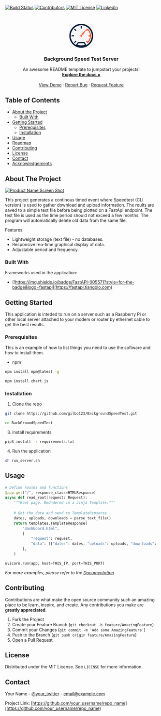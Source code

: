 
<!-- PROJECT SHIELDS -->
<!--
*** I'm using markdown "reference style" links for readability.
*** Reference links are enclosed in brackets [ ] instead of parentheses ( ).
*** See the bottom of this document for the declaration of the reference variables
*** for build-url, contributors-url, etc. This is an optional, concise syntax you may use.
*** https://www.markdownguide.org/basic-syntax/#reference-style-links
-->
[![Build Status][build-shield]][build-url]
[![Contributors][contributors-shield]][contributors-url]
[![MIT License][license-shield]][license-url]
[![LinkedIn][linkedin-shield]][linkedin-url]



<!-- PROJECT LOGO -->
<br />
<p align="center">
  <a href="https://github.com/gilbo123/BackgroundSpeedTest">
    <img src="web/static/images/speedo.png" alt="Logo" width="80" height="80">
  </a>

  <h3 align="center">Background Speed Test Server</h3>

  <p align="center">
    An awesome README template to jumpstart your projects!
    <br />
    <a href="https://github.com/gilbo123/BackgroundSpeedTest"><strong>Explore the docs »</strong></a>
    <br />
    <br />
    <a href="https://github.com/gilbo123/BackgroundSpeedTest">View Demo</a>
    ·
    <a href="https://github.com/gilbo123/BackgroundSpeedTest/issues">Report Bug</a>
    ·
    <a href="https://github.com/gilbo123/BackgroundSpeedTest/issues">Request Feature</a>
  </p>
</p>



<!-- TABLE OF CONTENTS -->
## Table of Contents

* [About the Project](#about-the-project)
  * [Built With](#built-with)
* [Getting Started](#getting-started)
  * [Prerequisites](#prerequisites)
  * [Installation](#installation)
* [Usage](#usage)
* [Roadmap](#roadmap)
* [Contributing](#contributing)
* [License](#license)
* [Contact](#contact)
* [Acknowledgements](#acknowledgements)



<!-- ABOUT THE PROJECT -->
## About The Project

[![Product Name Screen Shot][product-screenshot]](https://example.com)

This project generates a continous timed event where Speedtest (CLI version) is used to gather download and upload information. The reults are saved to a simple text file before being plotted on a FastApi endpoint. The test file is used as the time period should not exceed a few months. The program will automatically delete old data from the same file.

Features:
* Lightweight storage (text file) - no databases.
* Responsive rea-time graphical display of data.
* Adjustable period and frequency.

### Built With

Frameworks used in the application:

* [!https://img.shields.io/badge/FastAPI-005571?style=for-the-badge&logo=fastapi](https://fastapi.tiangolo.com)


<!-- GETTING STARTED -->
## Getting Started

This application is inteded to run on a server such as a Raspberry Pi or other local server attached to your modem or router by ethernet cable to get the best results.

### Prerequisites

This is an example of how to list things you need to use the software and how to install them.
* npm
```sh
npm install npm@latest -g
```
```sh
npm install chart.js
```

### Installation

1. Clone the repo
```sh
git clone https://github.com/gilbo123/BackgroundSpeedTest.git
```
```sh
cd BackGroundSpeedTest
```
3. Install requirements
```sh
pip3 install -r requirements.txt
```
4. Run the application
```sh
sh run_server.sh
```

<!-- USAGE EXAMPLES -->
## Usage

```python
# Define routes and functions
@app.get("/", response_class=HTMLResponse)
async def read_root(request: Request):
    """Root page. Redndered in a Jinja Template."""

    # Get the data and send to TemplateRepsonse
    dates, uploads, downloads = parse_text_file()
    return templates.TemplateResponse(
        "dashboard.html",
        {
            "request": request,
            "data": [{"dates": dates, "uploads": uploads, "downloads": downloads}],
        },
    )
```

```python
uvicorn.run(app, host=THIS_IP, port=THIS_PORT)
```


_For more examples, please refer to the [Documentation](https://example.com)_



<!-- CONTRIBUTING -->
## Contributing

Contributions are what make the open source community such an amazing place to be learn, inspire, and create. Any contributions you make are **greatly appreciated**.

1. Fork the Project
2. Create your Feature Branch (`git checkout -b feature/AmazingFeature`)
3. Commit your Changes (`git commit -m 'Add some AmazingFeature'`)
4. Push to the Branch (`git push origin feature/AmazingFeature`)
5. Open a Pull Request



<!-- LICENSE -->
## License

Distributed under the MIT License. See `LICENSE` for more information.



<!-- CONTACT -->
## Contact

Your Name - [@your_twitter](https://twitter.com/your_username) - email@example.com

Project Link: [https://github.com/your_username/repo_name](https://github.com/your_username/repo_name)



<!-- MARKDOWN LINKS & IMAGES -->
<!-- https://www.markdownguide.org/basic-syntax/#reference-style-links -->
[build-shield]: https://img.shields.io/badge/build-passing-brightgreen.svg?style=flat-square
[build-url]: #
[contributors-shield]: https://img.shields.io/github/contributors/gilbo123/BackgroundSpeedTest.svg?style=flat-square
[contributors-url]: https://github.com/gilbo123/BackgroundSpeedTest/graphs/contributors
[license-shield]: https://img.shields.io/badge/license-MIT-blue.svg?style=flat-square
[license-url]: https://github.com/gilbo123/BackgroundSpeedTest/blob/master/LICENSE.txt
[linkedin-shield]: https://img.shields.io/badge/-LinkedIn-black.svg?style=flat-square&logo=linkedin&colorB=555
[linkedin-url]: https://linkedin.com
[product-screenshot]: images/screenshot.png
